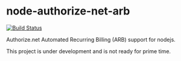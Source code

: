 # node-authorize-net-arb

[![Build Status](https://travis-ci.org/reywood/node-authorize-net-arb.svg?branch=master)](https://travis-ci.org/reywood/node-authorize-net-arb)

Authorize.net Automated Recurring Billing (ARB) support for nodejs.

This project is under development and is not ready for prime time.
